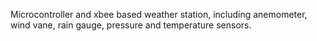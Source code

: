 Microcontroller and xbee based weather station, including anemometer, wind vane, rain gauge, pressure and temperature sensors.